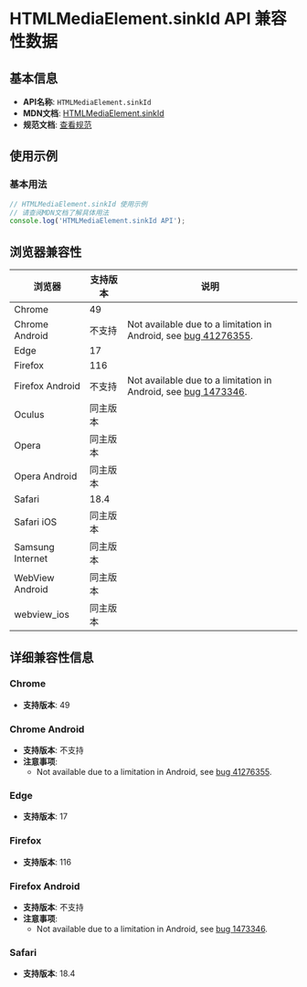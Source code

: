# HTMLMediaElement.sinkId API 兼容性数据

## 基本信息

- **API名称**: `HTMLMediaElement.sinkId`
- **MDN文档**: [HTMLMediaElement.sinkId](https://developer.mozilla.org/docs/Web/API/HTMLMediaElement/sinkId)
- **规范文档**: [查看规范](https://w3c.github.io/mediacapture-output/#dom-htmlmediaelement-sinkid)

## 使用示例

### 基本用法

```javascript
// HTMLMediaElement.sinkId 使用示例
// 请查阅MDN文档了解具体用法
console.log('HTMLMediaElement.sinkId API');
```

## 浏览器兼容性

| 浏览器 | 支持版本 | 说明 |
|--------|----------|------|
| Chrome | 49 |  |
| Chrome Android | 不支持 | Not available due to a limitation in Android, see [bug 41276355](https://crbug.com/41276355). |
| Edge | 17 |  |
| Firefox | 116 |  |
| Firefox Android | 不支持 | Not available due to a limitation in Android, see [bug 1473346](https://bugzil.la/1473346). |
| Oculus | 同主版本 |  |
| Opera | 同主版本 |  |
| Opera Android | 同主版本 |  |
| Safari | 18.4 |  |
| Safari iOS | 同主版本 |  |
| Samsung Internet | 同主版本 |  |
| WebView Android | 同主版本 |  |
| webview_ios | 同主版本 |  |

## 详细兼容性信息

### Chrome

- **支持版本**: 49

### Chrome Android

- **支持版本**: 不支持
- **注意事项**:
  - Not available due to a limitation in Android, see [bug 41276355](https://crbug.com/41276355).

### Edge

- **支持版本**: 17

### Firefox

- **支持版本**: 116

### Firefox Android

- **支持版本**: 不支持
- **注意事项**:
  - Not available due to a limitation in Android, see [bug 1473346](https://bugzil.la/1473346).

### Safari

- **支持版本**: 18.4

